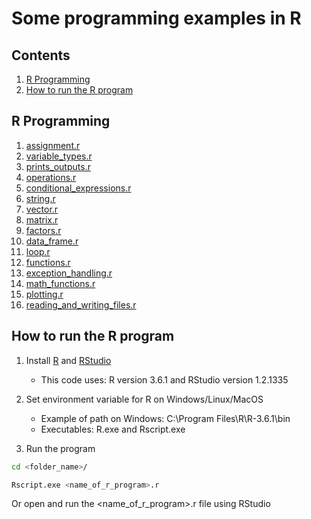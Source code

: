 Some programming examples in R
===========================

## Contents
1. [R Programming](#r-programming)
2. [How to run the R program](#how-to-run-the-r-program)

## R Programming

1. [assignment.r](https://github.com/ramonfigueiredopessoa/r_programming/blob/master/src/assignment.r)
2. [variable_types.r](https://github.com/ramonfigueiredopessoa/r_programming/blob/master/src/variable_types.r)
3. [prints_outputs.r](https://github.com/ramonfigueiredopessoa/r_programming/blob/master/src/prints_outputs.r)
4. [operations.r](https://github.com/ramonfigueiredopessoa/r_programming/blob/master/src/operations.r)
5. [conditional_expressions.r](https://github.com/ramonfigueiredopessoa/r_programming/blob/master/src/conditional_expressions.r)
6. [string.r](https://github.com/ramonfigueiredopessoa/r_programming/blob/master/src/string.r)
7. [vector.r](https://github.com/ramonfigueiredopessoa/r_programming/blob/master/src/vector.r)
8. [matrix.r](https://github.com/ramonfigueiredopessoa/r_programming/blob/master/src/matrix.r)
9. [factors.r](https://github.com/ramonfigueiredopessoa/r_programming/blob/master/src/factors.r)
10. [data_frame.r](https://github.com/ramonfigueiredopessoa/r_programming/blob/master/src/data_frame.r)
11. [loop.r](https://github.com/ramonfigueiredopessoa/r_programming/blob/master/src/loop.r)
12. [functions.r](https://github.com/ramonfigueiredopessoa/r_programming/blob/master/src/functions.r)
13. [exception_handling.r](https://github.com/ramonfigueiredopessoa/r_programming/blob/master/src/exception_handling.r)
14. [math_functions.r](https://github.com/ramonfigueiredopessoa/r_programming/blob/master/src/math_functions.r)
15. [plotting.r](https://github.com/ramonfigueiredopessoa/r_programming/blob/master/src/plotting.r)
16. [reading_and_writing_files.r](https://github.com/ramonfigueiredopessoa/r_programming/blob/master/src/reading_and_writing_files.r)

## How to run the R program

1. Install [R](https://www.r-project.org/) and [RStudio](https://www.rstudio.com/)
	* This code uses: R version 3.6.1 and RStudio version 1.2.1335

2. Set environment variable for R on Windows/Linux/MacOS

	* Example of path on Windows: C:\Program Files\R\R-3.6.1\bin
	* Executables: R.exe and Rscript.exe

3. Run the program

```sh
cd <folder_name>/

Rscript.exe <name_of_r_program>.r
```

Or open and run the <name_of_r_program>.r file using RStudio